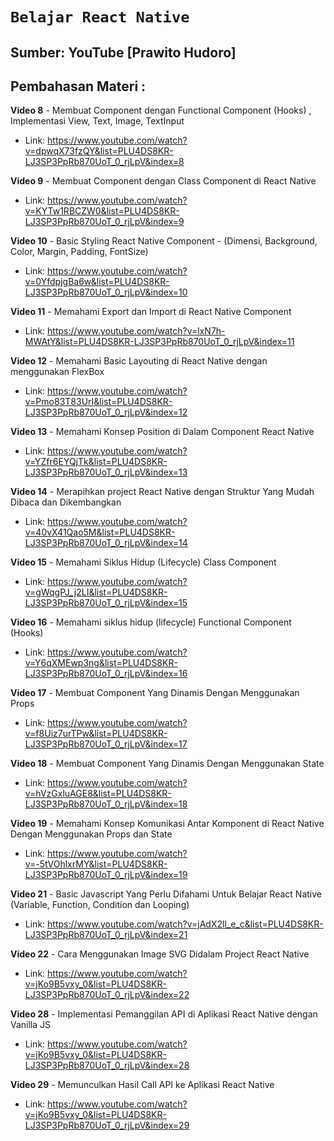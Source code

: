 # **`Belajar React Native`**
## Sumber: YouTube [Prawito Hudoro]

## Pembahasan Materi :
**Video 8** - Membuat Component dengan Functional Component (Hooks) , Implementasi View, Text, Image, TextInput
- Link: https://www.youtube.com/watch?v=dpwqX73fzQY&list=PLU4DS8KR-LJ3SP3PpRb870UoT_0_rjLpV&index=8

**Video 9** - Membuat Component dengan Class Component di React Native
- Link: https://www.youtube.com/watch?v=KYTw1RBCZW0&list=PLU4DS8KR-LJ3SP3PpRb870UoT_0_rjLpV&index=9

**Video 10** - Basic Styling React Native Component - (Dimensi, Background, Color, Margin, Padding, FontSize)
- Link: https://www.youtube.com/watch?v=0YfdpjgBa6w&list=PLU4DS8KR-LJ3SP3PpRb870UoT_0_rjLpV&index=10

**Video 11** - Memahami Export dan Import di React Native Component
- Link: https://www.youtube.com/watch?v=lxN7h-MWAtY&list=PLU4DS8KR-LJ3SP3PpRb870UoT_0_rjLpV&index=11

**Video 12** - Memahami Basic Layouting di React Native dengan menggunakan FlexBox
- Link: https://www.youtube.com/watch?v=Pmo83T83UrI&list=PLU4DS8KR-LJ3SP3PpRb870UoT_0_rjLpV&index=12

**Video 13** - Memahami Konsep Position di Dalam Component React Native
- Link: https://www.youtube.com/watch?v=YZfr6EYQjTk&list=PLU4DS8KR-LJ3SP3PpRb870UoT_0_rjLpV&index=13

**Video 14** - Merapihkan project React Native dengan Struktur Yang Mudah Dibaca dan Dikembangkan
- Link: https://www.youtube.com/watch?v=40vX41Qao5M&list=PLU4DS8KR-LJ3SP3PpRb870UoT_0_rjLpV&index=14

**Video 15** - Memahami Siklus Hidup (Lifecycle) Class Component
- Link: https://www.youtube.com/watch?v=gWqgPJ_j2LI&list=PLU4DS8KR-LJ3SP3PpRb870UoT_0_rjLpV&index=15

**Video 16** - Memahami siklus hidup (lifecycle) Functional Component (Hooks)
- Link: https://www.youtube.com/watch?v=Y6qXMEwp3ng&list=PLU4DS8KR-LJ3SP3PpRb870UoT_0_rjLpV&index=16

**Video 17** - Membuat Component Yang Dinamis Dengan Menggunakan Props
- Link: https://www.youtube.com/watch?v=f8Uiz7urTPw&list=PLU4DS8KR-LJ3SP3PpRb870UoT_0_rjLpV&index=17

**Video 18** - Membuat Component Yang Dinamis Dengan Menggunakan State
- Link: https://www.youtube.com/watch?v=hVzGxluAGE8&list=PLU4DS8KR-LJ3SP3PpRb870UoT_0_rjLpV&index=18

**Video 19** - Memahami Konsep Komunikasi Antar Komponent di React Native Dengan Menggunakan Props dan State
- Link: https://www.youtube.com/watch?v=-5tVOhlxrMY&list=PLU4DS8KR-LJ3SP3PpRb870UoT_0_rjLpV&index=19

**Video 21** - Basic Javascript Yang Perlu Difahami Untuk Belajar React Native (Variable, Function, Condition dan Looping)
- Link: https://www.youtube.com/watch?v=jAdX2ll_e_c&list=PLU4DS8KR-LJ3SP3PpRb870UoT_0_rjLpV&index=21

**Video 22** - Cara Menggunakan Image SVG Didalam Project React Native
- Link: https://www.youtube.com/watch?v=jKo9B5vxy_0&list=PLU4DS8KR-LJ3SP3PpRb870UoT_0_rjLpV&index=22

**Video 28** - Implementasi Pemanggilan API di Aplikasi React Native dengan Vanilla JS
- Link: https://www.youtube.com/watch?v=jKo9B5vxy_0&list=PLU4DS8KR-LJ3SP3PpRb870UoT_0_rjLpV&index=28

**Video 29** - Memunculkan Hasil Call API ke Aplikasi React Native
- Link: https://www.youtube.com/watch?v=jKo9B5vxy_0&list=PLU4DS8KR-LJ3SP3PpRb870UoT_0_rjLpV&index=29